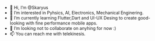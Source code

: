 - 👋 Hi, I’m @Skaryus
- 👀 I’m interested in Pyhsics, AI, Electronics, Mechanical Enginering.
- 🌱 I’m currently learning Flutter,Dart and UI-UX Desing to create good-looking with fine performance mobile apps.
- 💞️ I’m looking not to collaborate on anyhing for now :)
- 📫 You can reach me with telekinesis.

<!---
Skaryus/Skaryus is a ✨ special ✨ repository because its `README.md` (this file) appears on your GitHub profile.
You can click the Preview link to take a look at your changes.
--->

